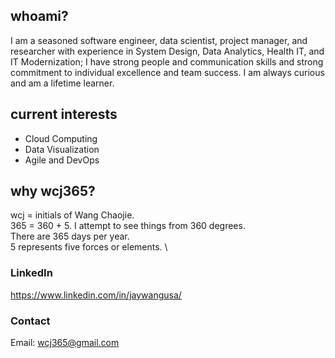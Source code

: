 ## whoami?
I am a seasoned software engineer, data scientist, project manager, and researcher with experience in System Design, Data Analytics, Health IT, and IT Modernization; I have strong people and communication skills and strong commitment to individual excellence and team success. I am always curious and am a lifetime learner.
## current interests
- Cloud Computing
- Data Visualization
- Agile and DevOps
## why wcj365?
wcj = initials of  Wang Chaojie. \
365 = 360 + 5. 
I attempt to see things from 360 degrees. \
There are 365 days per year. \
5 represents five forces or elements.  \
### LinkedIn 

https://www.linkedin.com/in/jaywangusa/

### Contact 

Email: wcj365@gmail.com
